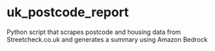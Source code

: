 # uk_postcode_report
Python script that scrapes postcode and housing data from Streetcheck.co.uk and generates a summary using Amazon Bedrock
